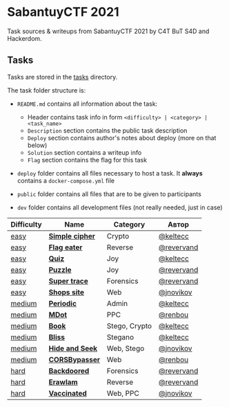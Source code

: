 # SabantuyCTF 2021

Task sources & writeups from SabantuyCTF 2021 by C4T BuT S4D and Hackerdom.

## Tasks

Tasks are stored in the [tasks](./tasks) directory. 

The task folder structure is:

- `README.md` contains all information about the task:
  - Header contains task info in form `<difficulty> | <category> | <task_name>`
  - `Description` section contains the public task description
  - `Deploy` section contains author's notes about deploy (more on that below)
  - `Solution` section contains a writeup info
  - `Flag` section contains the flag for this task

- `deploy` folder contains all files necessary to host a task. It **always** contains a `docker-compose.yml` file
- `public` folder contains all files that are to be given to participants
- `dev` folder contains all development files (not really needed, just in case)


| Difficulty | Name | Category | Автор |
|-----------|------|-----------|-------|
| [easy](tasks/easy) | [**Simple cipher**](tasks/easy/crypto-simple-cipher) | Crypto | [@keltecc](https://github.com/keltecc) |
| [easy](tasks/easy) | [**Flag eater**](tasks/easy/flag-eater) | Reverse | [@revervand](https://github.com/revervand) |
| [easy](tasks/easy) | [**Quiz**](tasks/easy/joy-quiz) | Joy | [@keltecc](https://github.com/keltecc) |
| [easy](tasks/easy) | [**Puzzle**](tasks/easy/puzzle) | Joy | [@revervand](https://github.com/revervand) |
| [easy](tasks/easy) | [**Super trace**](tasks/easy/super-trace) | Forensics | [@revervand](https://github.com/revervand) |
| [easy](tasks/easy) | [**Shops site**](tasks/easy/web-sqlstats) | Web | [@jnovikov](https://github.com/jnovikov) |
| [medium](tasks/medium) | [**Periodic**](tasks/medium/admin-periodic) | Admin | [@keltecc](https://github.com/keltecc) |
| [medium](tasks/medium) | [**MDot**](tasks/medium/mdot) | PPC | [@renbou](https://github.com/renbou) |
| [medium](tasks/medium) | [**Book**](tasks/medium/stegano+crypto-book) | Stego, Crypto | [@keltecc](https://github.com/keltecc) |
| [medium](tasks/medium) | [**Bliss**](tasks/medium/stegano-bliss) | Stegano | [@keltecc](https://github.com/keltecc) |
| [medium](tasks/medium) | [**Hide and Seek**](tasks/medium/web+stegano-php) | Web, Stego | [@jnovikov](https://github.com/jnovikov) |
| [medium](tasks/medium) | [**CORSBypasser**](tasks/medium/web-corsbypasser) | Web | [@renbou](https://github.com/renbou) |
| [hard](tasks/hard) | [**Backdoored**](tasks/hard/backdoored) | Forensics | [@revervand](https://github.com/revervand) |
| [hard](tasks/hard) | [**Erawlam**](tasks/hard/erawlam) | Reverse | [@revervand](https://github.com/revervand) |
| [hard](tasks/hard) | [**Vaccinated**](tasks/hard/web+ppc-vaccinated) | Web, PPC | [@jnovikov](https://github.com/jnovikov) |
